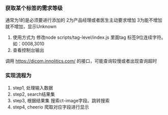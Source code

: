 ### 获取某个标签的需求等级
  通常为1的是必须要进行添加的
  2为产品经理或者医生主动要求增加
  3为能不增加就不增加，显示Unknown

1. 使用方式为 修改node scripts/tag-level/index.js 里面tag 标签9位连续字符。如：0008,3010
2. 查看控制台输出

调用 https://dicom.innolitics.com/ 的接口，可能查询较慢或者出现查询超时

### 实现流程为
1. step1, 处理输入数据
2. step2, search结果集
3. step3, 根据结果集 搜索ct-image字段。跳转搜索
4. step4, cheerio 爬取对应字段进行显示